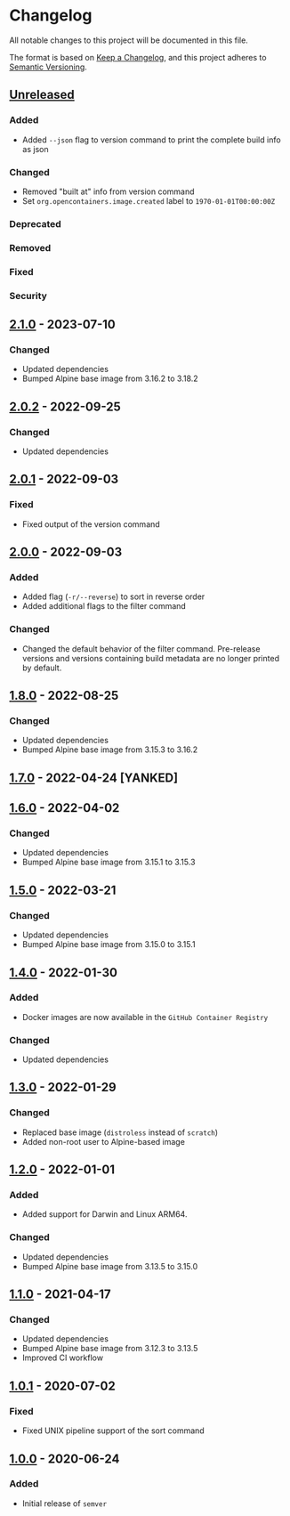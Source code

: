 <!-- SPDX-License-Identifier: MIT -->  

# Changelog

All notable changes to this project will be documented in this file.

The format is based on [Keep a Changelog](https://keepachangelog.com/en/1.0.0/), and this project adheres to [Semantic Versioning](https://semver.org/spec/v2.0.0.html).

## [Unreleased]

### Added

- Added `--json` flag to version command to print the complete build info as json

### Changed

- Removed "built at" info from version command
- Set `org.opencontainers.image.created` label to `1970-01-01T00:00:00Z`

### Deprecated

### Removed

### Fixed

### Security

## [2.1.0] - 2023-07-10

### Changed

- Updated dependencies
- Bumped Alpine base image from 3.16.2 to 3.18.2

## [2.0.2] - 2022-09-25

### Changed

- Updated dependencies

## [2.0.1] - 2022-09-03

### Fixed

- Fixed output of the version command

## [2.0.0] - 2022-09-03

### Added

- Added flag (`-r/--reverse`) to sort in reverse order
- Added additional flags to the filter command

### Changed

- Changed the default behavior of the filter command. Pre-release versions and versions containing build metadata are no longer printed by default.

## [1.8.0] - 2022-08-25

### Changed

- Updated dependencies
- Bumped Alpine base image from 3.15.3 to 3.16.2

## [1.7.0] - 2022-04-24 [YANKED]

## [1.6.0] - 2022-04-02

### Changed

- Updated dependencies
- Bumped Alpine base image from 3.15.1 to 3.15.3

## [1.5.0] - 2022-03-21

### Changed

- Updated dependencies
- Bumped Alpine base image from 3.15.0 to 3.15.1

## [1.4.0] - 2022-01-30

### Added

- Docker images are now available in the `GitHub Container Registry`

### Changed

- Updated dependencies

## [1.3.0] - 2022-01-29

### Changed

- Replaced base image (`distroless` instead of `scratch`)
- Added non-root user to Alpine-based image

## [1.2.0] - 2022-01-01

### Added

- Added support for Darwin and Linux ARM64.

### Changed

- Updated dependencies
- Bumped Alpine base image from 3.13.5 to 3.15.0

## [1.1.0] - 2021-04-17

### Changed

- Updated dependencies
- Bumped Alpine base image from 3.12.3 to 3.13.5
- Improved CI workflow

## [1.0.1] - 2020-07-02

### Fixed

- Fixed UNIX pipeline support of the sort command

## [1.0.0] - 2020-06-24

### Added

- Initial release of `semver`

[unreleased]: https://github.com/ffurrer2/semver/compare/v2.1.0...HEAD
[2.1.0]: https://github.com/ffurrer2/semver/compare/v2.0.2...v2.1.0
[2.0.2]: https://github.com/ffurrer2/semver/compare/v2.0.1...v2.0.2
[2.0.1]: https://github.com/ffurrer2/semver/compare/v2.0.0...v2.0.1
[2.0.0]: https://github.com/ffurrer2/semver/compare/v1.8.0...v2.0.0
[1.8.0]: https://github.com/ffurrer2/semver/compare/v1.7.0...v1.8.0
[1.7.0]: https://github.com/ffurrer2/semver/compare/v1.6.0...v1.7.0
[1.6.0]: https://github.com/ffurrer2/semver/compare/v1.5.0...v1.6.0
[1.5.0]: https://github.com/ffurrer2/semver/compare/v1.4.0...v1.5.0
[1.4.0]: https://github.com/ffurrer2/semver/compare/v1.3.0...v1.4.0
[1.3.0]: https://github.com/ffurrer2/semver/compare/v1.2.0...v1.3.0
[1.2.0]: https://github.com/ffurrer2/semver/compare/v1.1.0...v1.2.0
[1.1.0]: https://github.com/ffurrer2/semver/compare/v1.0.1...v1.1.0
[1.0.1]: https://github.com/ffurrer2/semver/compare/v1.0.0...v1.0.1
[1.0.0]: https://github.com/ffurrer2/semver/compare/c171518f...v1.0.0

